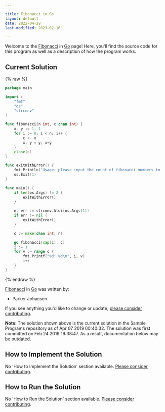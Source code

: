 ```yaml
---

title: Fibonacci in Go
layout: default
date: 2022-04-28
last-modified: 2023-02-16

---
```


Welcome to the [Fibonacci](https://sampleprograms.io/projects/fibonacci) in [Go](https://sampleprograms.io/languages/go) page! Here, you'll find the source code for this program as well as a description of how the program works.

## Current Solution

{% raw %}

```go
package main

import (
	"fmt"
	"os"
	"strconv"
)

func fibonacci(n int, c chan int) {
	x, y := 1, 1
	for i := 0; i < n; i++ {
		c <- x
		x, y = y, x+y
	}
	close(c)
}

func exitWithError() {
	fmt.Println("Usage: please input the count of fibonacci numbers to output")
	os.Exit(1)
}

func main() {
	if len(os.Args) != 2 {
		exitWithError()
	}

	n, err := strconv.Atoi(os.Args[1])
	if err != nil {
		exitWithError()
	}

	c := make(chan int, n)

	go fibonacci(cap(c), c)
	i := 1
	for v := range c {
		fmt.Printf("%d: %d\n", i, v)
		i++
	}
}
```

{% endraw %}

[Fibonacci](https://sampleprograms.io/projects/fibonacci) in [Go](https://sampleprograms.io/languages/go) was written by:

- Parker Johansen

If you see anything you'd like to change or update, [please consider contributing](https://github.com/TheRenegadeCoder/sample-programs).

**Note**: The solution shown above is the current solution in the Sample Programs repository as of Apr 07 2019 00:40:32. The solution was first committed on Feb 24 2019 19:38:47. As a result, documentation below may be outdated.

## How to Implement the Solution

No 'How to Implement the Solution' section available. [Please consider contributing](https://github.com/TheRenegadeCoder/sample-programs-website).

## How to Run the Solution

No 'How to Run the Solution' section available. [Please consider contributing](https://github.com/TheRenegadeCoder/sample-programs-website).